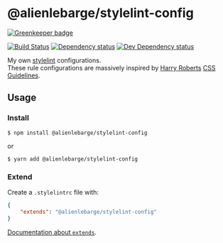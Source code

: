 # @alienlebarge/stylelint-config

[![Greenkeeper badge](https://badges.greenkeeper.io/alienlebarge/stylelint-config.svg)](https://greenkeeper.io/)

[![Build Status][travis-ci-image]][travis-ci-url] [![Dependency status][david-dm-image]][david-dm-url] [![Dev Dependency status][david-dm-dev-image]][david-dm-dev-url]

[travis-ci-url]:https://travis-ci.org/alienlebarge/stylelint-config
[travis-ci-image]:https://travis-ci.org/alienlebarge/stylelint-config.svg?branch=master
[david-dm-url]:https://david-dm.org/alienlebarge/stylelint-config
[david-dm-image]:https://img.shields.io/david/alienlebarge/stylelint-config.svg
[david-dm-dev-url]:https://david-dm.org/alienlebarge/stylelint-config#info=devDependencies
[david-dm-dev-image]:https://img.shields.io/david/dev/alienlebarge/stylelint-config.svg

My own [stylelint](http://stylelint.io/) configurations.  
These rule configurations are massively inspired by [Harry Roberts](https://twitter.com/csswizardry) [CSS Guidelines](http://cssguidelin.es/).

## Usage

### Install

```
$ npm install @alienlebarge/stylelint-config
```
or
```
$ yarn add @alienlebarge/stylelint-config
```

### Extend

Create a `.stylelintrc` file with:

```json
{
    "extends": "@alienlebarge/stylelint-config"
}
```

[Documentation about `extends`](http://stylelint.io/user-guide/configuration/#extends).
